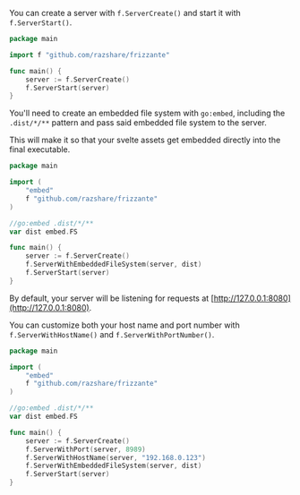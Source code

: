 You can create a server with `f.ServerCreate()` and start it with `f.ServerStart()`.

```go
package main

import f "github.com/razshare/frizzante"

func main() {
	server := f.ServerCreate()
	f.ServerStart(server)
}
```

You'll need to create an embedded file system with `go:embed`, including the `.dist/*/**` pattern and pass 
said embedded file system to the server.

This will make it so that your svelte assets get embedded directly into the final executable.

```go
package main

import (
	"embed"
	f "github.com/razshare/frizzante"
)

//go:embed .dist/*/**
var dist embed.FS

func main() {
	server := f.ServerCreate()
	f.ServerWithEmbeddedFileSystem(server, dist)
	f.ServerStart(server)
}
```

By default, your server will be listening for requests at [http://127.0.0.1:8080](http://127.0.0.1:8080).

You can customize both your host name and port number with `f.ServerWithHostName()` and `f.ServerWithPortNumber()`.

```go
package main

import (
	"embed"
	f "github.com/razshare/frizzante"
)

//go:embed .dist/*/**
var dist embed.FS

func main() {
	server := f.ServerCreate()
	f.ServerWithPort(server, 8989)
	f.ServerWithHostName(server, "192.168.0.123")
	f.ServerWithEmbeddedFileSystem(server, dist)
	f.ServerStart(server)
}
```